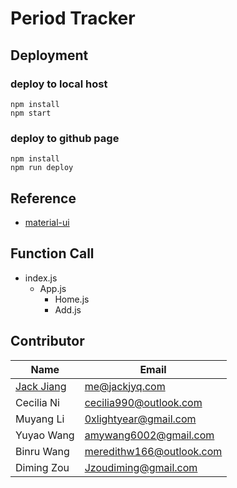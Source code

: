 # Period Tracker

## Deployment

### deploy to local host

```shell
npm install
npm start
```

### deploy to github page

```shell
npm install
npm run deploy
```

## Reference

- [material-ui](https://material-ui.com/getting-started)

## Function Call

- index.js
  - App.js
    - Home.js
    - Add.js

## Contributor

| Name       | Email          |
| ---------- | -------------- |
| [Jack Jiang](https://github.com/jiangyiqun) | me@jackjyq.com |
| Cecilia Ni | cecilia990@outlook.com|
| Muyang Li  | 0xlightyear@gmail.com              |
| Yuyao Wang | amywang6002@gmail.com              |
| Binru Wang | meredithw166@outlook.com              |
| Diming Zou | Jzoudiming@gmail.com              |


